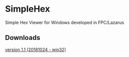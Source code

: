 # SimpleHex
Simple Hex Viewer for Windows developed in FPC/Lazarus


## Downloads
[version 1.1 (20181024 - win32)](https://sourceforge.net/projects/simple-hex-viewer/files/SimpleHex_1.1/SimpleHex_1.1_bin.zip/download)
